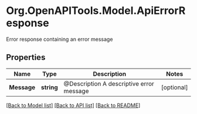 # Org.OpenAPITools.Model.ApiErrorResponse
Error response containing an error message

## Properties

Name | Type | Description | Notes
------------ | ------------- | ------------- | -------------
**Message** | **string** | @Description A descriptive error message | [optional] 

[[Back to Model list]](../README.md#documentation-for-models) [[Back to API list]](../README.md#documentation-for-api-endpoints) [[Back to README]](../README.md)

